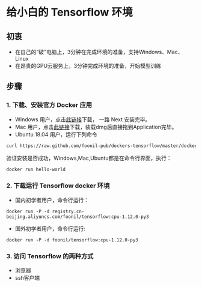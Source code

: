 # 给小白的 Tensorflow 环境
## 初衷
* 在自己的“破”电脑上，3分钟在完成环境的准备，支持Windows、Mac、Linux
* 在昂贵的GPU云服务上，3分钟完成环境的准备，开始模型训练

## 步骤
### 1. 下载、安装官方 Docker 应用
* Windows 用户，点击[此链接](!https://download.docker.com/win/stable/Docker%20for%20Windows%20Installer.exe)下载， 一路 Next 安装完毕。
* Mac 用户，点击[此链接](!https://download.docker.com/mac/stable/Docker.dmg)下载，装载dmg后直接拖到Application完毕。
* Ubuntu 18.04 用户，运行下列命令
```sh
curl https://raw.github.com/foonil-pub/dockers-tensorflow/master/docker-ce-ubuntu1804.sh | sudo bash
```
验证安装是否成功，Windows,Mac,Ubuntu都是在命令行界面，执行：
```sh
docker run hello-world
```

### 2. 下载运行 Tensorflow docker 环境
* 国内初学者用户，命令行运行：
```
docker run -P -d registry.cn-beijing.aliyuncs.com/foonil/tensorflow:cpu-1.12.0-py3
```
* 国外初学者用户，命令行运行:
```
docker run -P -d foonil/tensorflow:cpu-1.12.0-py3
```

### 3. 访问 Tensorflow 的两种方式
* 浏览器
* ssh客户端
